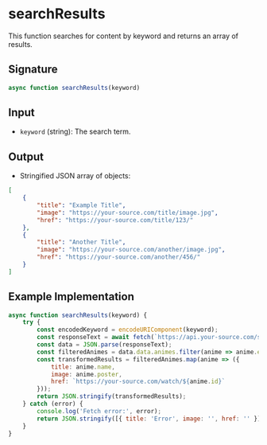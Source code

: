 # searchResults

This function searches for content by keyword and returns an array of results.

## Signature
```js
async function searchResults(keyword)
```

## Input
- `keyword` (string): The search term.

## Output
- Stringified JSON array of objects:

```json
[
    {
        "title": "Example Title",
        "image": "https://your-source.com/title/image.jpg",
        "href": "https://your-source.com/title/123/"
    },
    {
        "title": "Another Title",
        "image": "https://your-source.com/another/image.jpg",
        "href": "https://your-source.com/another/456/"
    }
]
```

## Example Implementation
```js
async function searchResults(keyword) {
    try {
        const encodedKeyword = encodeURIComponent(keyword);
        const responseText = await fetch(`https://api.your-source.com/search?q=${encodedKeyword}`);
        const data = JSON.parse(responseText);
        const filteredAnimes = data.data.animes.filter(anime => anime.episodes.dub !== null);
        const transformedResults = filteredAnimes.map(anime => ({
            title: anime.name,
            image: anime.poster,
            href: `https://your-source.com/watch/${anime.id}`
        }));
        return JSON.stringify(transformedResults);
    } catch (error) {
        console.log('Fetch error:', error);
        return JSON.stringify([{ title: 'Error', image: '', href: '' }]);
    }
}
```
